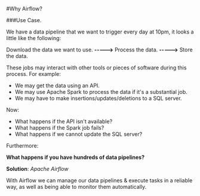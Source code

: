 #Why Airflow?

###Use Case.

We have a data pipeline that we want to trigger every day at 10pm, it looks a little like the following:

Download the data we want to use. **----->** Process the data. **----->** Store the data.

These jobs may interact with other tools or pieces of software during this process. For example:

* We may get the data using an API.
* We may use Apache Spark to process the data if it's a substantial job.
* We may have to make insertions/updates/deletions to a SQL server.

Now:

* What happens if the API isn't available? 
* What happens if the Spark job fails? 
* What happens if we cannot update the SQL server?

Furthermore:

**What happens if you have hundreds of data pipelines?**

**Solution**: *Apache Airflow*

With Airflow we can manage our data pipelines & execute tasks in a reliable way, as well as being able to monitor them automatically.